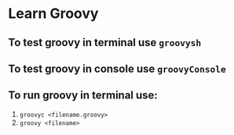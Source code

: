 # Learn Groovy

## To test groovy in terminal use `groovysh`
## To test groovy in console use `groovyConsole`
## To run groovy in terminal use:
1. `groovyc <filename.groovy>`
1. `groovy <filename>`